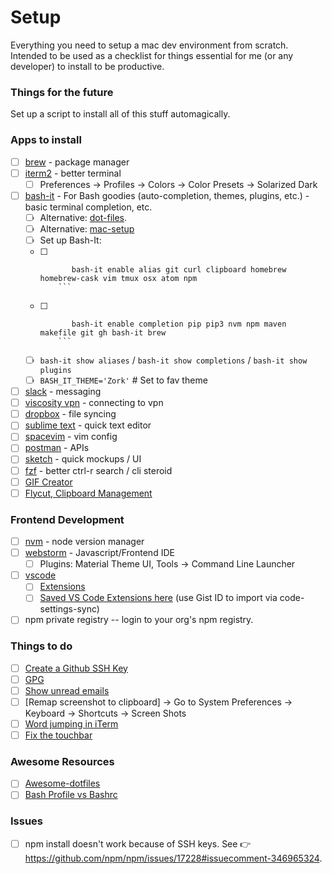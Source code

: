 # Setup

Everything you need to setup a mac dev environment from scratch. 
Intended to be used as a checklist for things essential for me (or any developer) to install to be productive. 

### Things for the future
Set up a script to install all of this stuff automagically. 

### Apps to install
- [ ] [brew](https://brew.sh/) - package manager
- [ ] [iterm2](https://sourabhbajaj.com/mac-setup/iTerm/) - better terminal 
  - [ ] Preferences -> Profiles -> Colors -> Color Presets -> Solarized Dark
- [ ] [bash-it](https://github.com/Bash-it/bash-it) - For Bash goodies (auto-completion, themes, plugins, etc.) - basic terminal completion, etc. 
  - [ ] Alternative: [dot-files](https://dotfiles.github.io/).
  - [ ] Alternative: [mac-setup](https://sourabhbajaj.com/mac-setup/) 
  - [ ] Set up Bash-It: 
   - [ ] ``` 
            bash-it enable alias git curl clipboard homebrew homebrew-cask vim tmux osx atom npm
         ```
   - [ ] ```
            bash-it enable completion pip pip3 nvm npm maven makefile git gh bash-it brew
         ```        
   - [ ] `bash-it show aliases` / `bash-it show completions` / `bash-it show plugins`
   - [ ] `BASH_IT_THEME='Zork'` # Set to fav theme
             
- [ ] [slack](https://slack.com/downloads/osx) - messaging
- [ ] [viscosity vpn](https://www.sparklabs.com/viscosity/download/) - connecting to vpn 
- [ ] [dropbox](https://www.dropbox.com/install) - file syncing
- [ ] [sublime text](https://www.sublimetext.com/3) - quick text editor
- [ ] [spacevim](https://github.com/SpaceVim/SpaceVim) - vim config
- [ ] [postman](https://www.getpostman.com/download?platform=mac&utm_source=site&utm_medium=apps&utm_campaign=macapp) - APIs
- [ ] [sketch](https://www.sketchapp.com/get/) - quick mockups / UI
- [ ] [fzf](https://github.com/junegunn/fzf) - better ctrl-r search / cli steroid
- [ ] [GIF Creator](https://apps.apple.com/us/app/crunchygif-ezpz-video-to-gif/id1485165995?mt=12)
- [ ] [Flycut, Clipboard Management](https://apps.apple.com/us/app/flycut-clipboard-manager/id442160987)

### Frontend Development 
- [ ] [nvm](https://github.com/creationix/nvm) - node version manager
- [ ] [webstorm](https://www.jetbrains.com/webstorm/) - Javascript/Frontend IDE
  - [ ] Plugins: Material Theme UI, Tools -> Command Line Launcher
- [ ] [vscode](https://code.visualstudio.com/)
  - [ ] [Extensions](https://medium.com/productivity-freak/the-ultimate-vscode-setup-for-js-react-6a4f7bd51a2)
  - [ ] [Saved VS Code Extensions here](https://gist.github.com/leoww/aaa1d82c91851cd776d523fe2b539b65) (use Gist ID to import via code-settings-sync)
- [ ] npm private registry -- login to your org's npm registry.

### Things to do 
- [ ] [Create a Github SSH Key](https://help.github.com/articles/generating-a-new-ssh-key-and-adding-it-to-the-ssh-agent/)
- [ ] [GPG](https://github.com/pstadler/keybase-gpg-github)
- [ ] [Show unread emails](http://osxdaily.com/2016/06/08/show-unread-emails-mail-mac/)
- [ ] [Remap screenshot to clipboard] -> Go to System Preferences -> Keyboard -> Shortcuts -> Screen Shots
- [ ] [Word jumping in iTerm](https://medium.com/@jonnyhaynes/jump-forwards-backwards-and-delete-a-word-in-iterm2-on-mac-os-43821511f0a)
- [ ] [Fix the touchbar](https://medium.com/@svinkle/how-to-make-the-touch-bar-slightly-more-tolerable-857d29041f6a)

### Awesome Resources 
- [ ] [Awesome-dotfiles](https://github.com/webpro/awesome-dotfiles)
- [ ] [Bash Profile vs Bashrc](https://superuser.com/questions/183870/difference-between-bashrc-and-bash-profile/183980#183980)

### Issues 
- [ ] npm install doesn't work because of SSH keys. See 👉 https://github.com/npm/npm/issues/17228#issuecomment-346965324.

